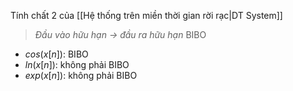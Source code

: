 Tính chất 2 của [[Hệ thống trên miền thời gian rời rạc|DT System]]

>*Đầu vào hữu hạn $\to$ đầu ra hữu hạn*
>BIBO

- $cos(x[n])$: BIBO
- $ln(x[n])$: không phải BIBO
- $exp(x[n])$: không phải BIBO